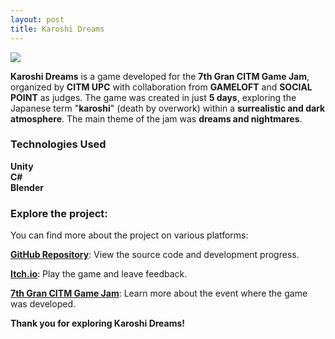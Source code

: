 ```yaml
---
layout: post
title: Karoshi Dreams
---
```


<link rel="stylesheet" type='text/css' href="https://cdn.jsdelivr.net/gh/devicons/devicon@latest/devicon.min.css" /> 

![](https://img.itch.zone/aW1nLzE0ODkwNjIwLnBuZw==/original/f5XuqW.png)

<p><b>Karoshi Dreams</b> is a game developed for the <b>7th Gran CITM Game Jam</b>, organized by <b>CITM UPC</b> with collaboration from <b>GAMELOFT</b> and <b>SOCIAL POINT</b> as judges. The game was created in just <b>5 days</b>, exploring the Japanese term "<b>karoshi</b>" (death by overwork) within a <b>surrealistic and dark atmosphere</b>. The main theme of the jam was <b>dreams and nightmares</b>.</p>

<div class="skills-section">
  <h3>Technologies Used</h3>
  <div class="skills">
    <div class="skill">
      <i class="devicon-unity-plain colored"></i>
      <span><b>Unity</b></span>
    </div>
    <div class="skill">
      <i class="devicon-csharp-plain colored"></i>
      <span><b>C#</b></span>
    </div>
    <div class="skill">
      <i class="devicon-blender-original colored"></i>
      <span><b>Blender</b></span>
    </div>
  </div>
</div>

<h3>Explore the project:</h3>

<p>You can find more about the project on various platforms:</p>
<p><a href="https://github.com/Very-Serious-Games/Karoshi-Dreams"><b>GitHub Repository</b></a>: View the source code and development progress.</p>
<p><a href="https://mdoradom.itch.io/karoshidreams"><b>Itch.io</b></a>: Play the game and leave feedback.</p>
<p><a href="https://itch.io/jam/7a-gran-citm-game-jam/"><b>7th Gran CITM Game Jam</b></a>: Learn more about the event where the game was developed.</p>

<p><b>Thank you for exploring Karoshi Dreams!</b></p>
  